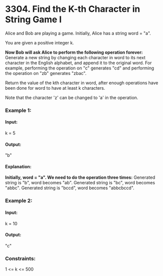 # 3304. Find the K-th Character in String Game I
Alice and Bob are playing a game. Initially, Alice has a string word = "a".

You are given a positive integer k.

**Now Bob will ask Alice to perform the following operation forever:**
Generate a new string by changing each character in word to its next character in the English alphabet, and append it to the original word.
For example, performing the operation on "c" generates "cd" and performing the operation on "zb" generates "zbac".

Return the value of the kth character in word, after enough operations have been done for word to have at least k characters.

Note that the character 'z' can be changed to 'a' in the operation.

### Example 1:
#### Input: 
k = 5
#### Output: 
"b"
#### Explanation:
**Initially, word = "a". We need to do the operation three times:**
Generated string is "b", word becomes "ab".
Generated string is "bc", word becomes "abbc".
Generated string is "bccd", word becomes "abbcbccd".

### Example 2:
#### Input: 
k = 10
#### Output: 
"c"

### Constraints:
1 <= k <= 500

